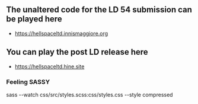 ## The unaltered code for the LD 54 submission can be played here  ##
* https://hellspaceltd.innismaggiore.org

## You can play the post LD release here ##
* https://hellspaceltd.hine.site

### Feeling SASSY ###
sass --watch css/src/styles.scss:css/styles.css --style compressed
